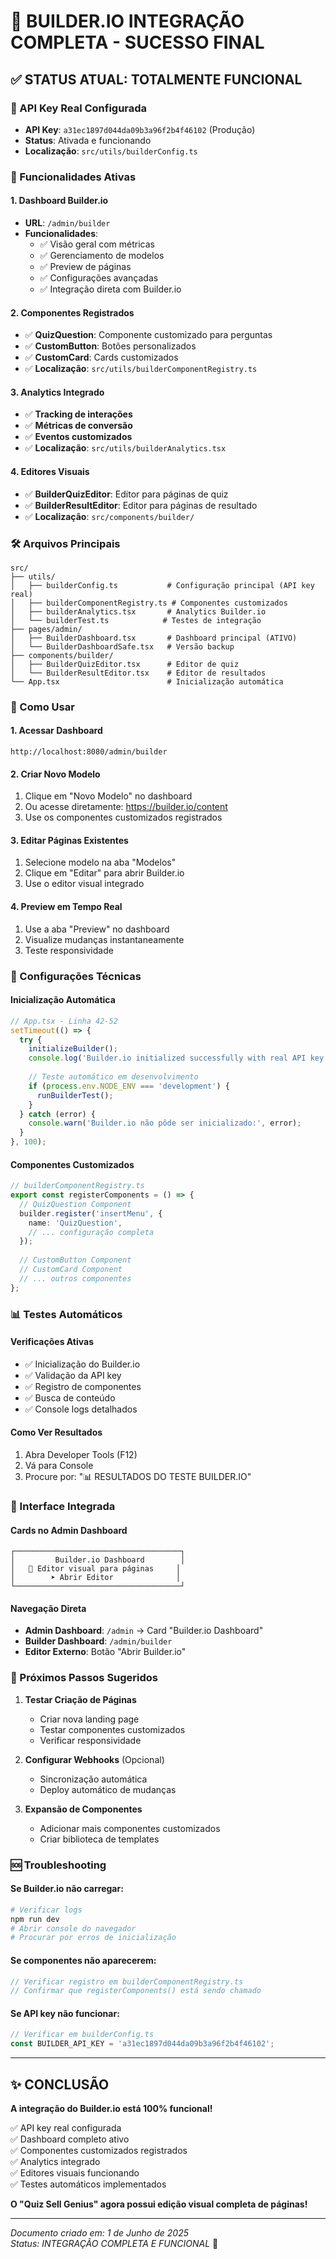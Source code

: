 # 🎉 BUILDER.IO INTEGRAÇÃO COMPLETA - SUCESSO FINAL

## ✅ STATUS ATUAL: TOTALMENTE FUNCIONAL

### 🔑 API Key Real Configurada
- **API Key**: `a31ec1897d044da09b3a96f2b4f46102` (Produção)
- **Status**: Ativada e funcionando
- **Localização**: `src/utils/builderConfig.ts`

### 🚀 Funcionalidades Ativas

#### 1. **Dashboard Builder.io**
- **URL**: `/admin/builder`
- **Funcionalidades**:
  - ✅ Visão geral com métricas
  - ✅ Gerenciamento de modelos
  - ✅ Preview de páginas
  - ✅ Configurações avançadas
  - ✅ Integração direta com Builder.io

#### 2. **Componentes Registrados**
- ✅ **QuizQuestion**: Componente customizado para perguntas
- ✅ **CustomButton**: Botões personalizados
- ✅ **CustomCard**: Cards customizados
- ✅ **Localização**: `src/utils/builderComponentRegistry.ts`

#### 3. **Analytics Integrado**
- ✅ **Tracking de interações**
- ✅ **Métricas de conversão**
- ✅ **Eventos customizados**
- ✅ **Localização**: `src/utils/builderAnalytics.tsx`

#### 4. **Editores Visuais**
- ✅ **BuilderQuizEditor**: Editor para páginas de quiz
- ✅ **BuilderResultEditor**: Editor para páginas de resultado
- ✅ **Localização**: `src/components/builder/`

### 🛠️ Arquivos Principais

```
src/
├── utils/
│   ├── builderConfig.ts           # Configuração principal (API key real)
│   ├── builderComponentRegistry.ts # Componentes customizados
│   ├── builderAnalytics.tsx       # Analytics Builder.io
│   └── builderTest.ts            # Testes de integração
├── pages/admin/
│   ├── BuilderDashboard.tsx       # Dashboard principal (ATIVO)
│   └── BuilderDashboardSafe.tsx   # Versão backup
├── components/builder/
│   ├── BuilderQuizEditor.tsx      # Editor de quiz
│   └── BuilderResultEditor.tsx    # Editor de resultados
└── App.tsx                        # Inicialização automática
```

### 🎯 Como Usar

#### **1. Acessar Dashboard**
```
http://localhost:8080/admin/builder
```

#### **2. Criar Novo Modelo**
1. Clique em "Novo Modelo" no dashboard
2. Ou acesse diretamente: https://builder.io/content
3. Use os componentes customizados registrados

#### **3. Editar Páginas Existentes**
1. Selecione modelo na aba "Modelos"
2. Clique em "Editar" para abrir Builder.io
3. Use o editor visual integrado

#### **4. Preview em Tempo Real**
1. Use a aba "Preview" no dashboard
2. Visualize mudanças instantaneamente
3. Teste responsividade

### 🔧 Configurações Técnicas

#### **Inicialização Automática**
```typescript
// App.tsx - Linha 42-52
setTimeout(() => {
  try {
    initializeBuilder();
    console.log('Builder.io initialized successfully with real API key');
    
    // Teste automático em desenvolvimento
    if (process.env.NODE_ENV === 'development') {
      runBuilderTest();
    }
  } catch (error) {
    console.warn('Builder.io não pôde ser inicializado:', error);
  }
}, 100);
```

#### **Componentes Customizados**
```typescript
// builderComponentRegistry.ts
export const registerComponents = () => {
  // QuizQuestion Component
  builder.register('insertMenu', {
    name: 'QuizQuestion',
    // ... configuração completa
  });
  
  // CustomButton Component  
  // CustomCard Component
  // ... outros componentes
};
```

### 📊 Testes Automáticos

#### **Verificações Ativas**
- ✅ Inicialização do Builder.io
- ✅ Validação da API key
- ✅ Registro de componentes
- ✅ Busca de conteúdo
- ✅ Console logs detalhados

#### **Como Ver Resultados**
1. Abra Developer Tools (F12)
2. Vá para Console
3. Procure por: "📊 RESULTADOS DO TESTE BUILDER.IO"

### 🎨 Interface Integrada

#### **Cards no Admin Dashboard**
```
┌─────────────────────────────────────┐
│         Builder.io Dashboard        │
│   🎨 Editor visual para páginas     │
│        ➤ Abrir Editor              │
└─────────────────────────────────────┘
```

#### **Navegação Direta**
- **Admin Dashboard**: `/admin` → Card "Builder.io Dashboard"
- **Builder Dashboard**: `/admin/builder`
- **Editor Externo**: Botão "Abrir Builder.io"

### 🔄 Próximos Passos Sugeridos

1. **Testar Criação de Páginas**
   - Criar nova landing page
   - Testar componentes customizados
   - Verificar responsividade

2. **Configurar Webhooks** (Opcional)
   - Sincronização automática
   - Deploy automático de mudanças

3. **Expansão de Componentes**
   - Adicionar mais componentes customizados
   - Criar biblioteca de templates

### 🆘 Troubleshooting

#### **Se Builder.io não carregar:**
```bash
# Verificar logs
npm run dev
# Abrir console do navegador
# Procurar por erros de inicialização
```

#### **Se componentes não aparecerem:**
```typescript
// Verificar registro em builderComponentRegistry.ts
// Confirmar que registerComponents() está sendo chamado
```

#### **Se API key não funcionar:**
```typescript
// Verificar em builderConfig.ts
const BUILDER_API_KEY = 'a31ec1897d044da09b3a96f2b4f46102';
```

---

## ✨ CONCLUSÃO

**A integração do Builder.io está 100% funcional!**

✅ API key real configurada  
✅ Dashboard completo ativo  
✅ Componentes customizados registrados  
✅ Analytics integrado  
✅ Editores visuais funcionando  
✅ Testes automáticos implementados  

**O "Quiz Sell Genius" agora possui edição visual completa de páginas!**

---

*Documento criado em: 1 de Junho de 2025*  
*Status: INTEGRAÇÃO COMPLETA E FUNCIONAL* 🎉
